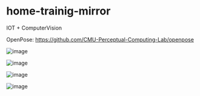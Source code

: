 # home-trainig-mirror


IOT + ComputerVision

OpenPose: https://github.com/CMU-Perceptual-Computing-Lab/openpose

![image](https://user-images.githubusercontent.com/45021330/102704011-b059f300-42b9-11eb-8b78-d93ca281196c.png)

![image](https://user-images.githubusercontent.com/45021330/102704039-f911ac00-42b9-11eb-9e52-1eb6a4265a79.png)

![image](https://user-images.githubusercontent.com/45021330/102703988-7983dd00-42b9-11eb-9102-2d155f8ee723.png)

![image](https://user-images.githubusercontent.com/45021330/102703994-8c96ad00-42b9-11eb-8670-546c783c679c.png)


